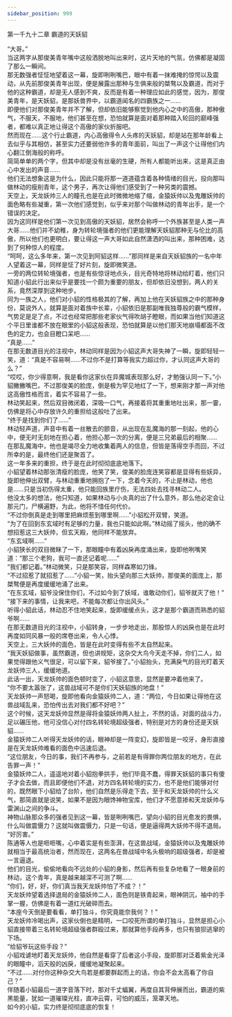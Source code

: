 ```yaml
---
sidebar_position: 999
---
```

 第一千九十二章 霸道的天妖貂


“大哥。”  
当这两字从那俊美青年嘴中这般洒脱地叫出来时，这片天地的气氛，仿佛都是凝固了那么一瞬间。  
那无数强者怔怔地望着这一幕，旋即咧咧嘴巴，眼中有着一抹难掩的惊愕以及震动，从先前那俊美青年出现，便是展露出那种与生俱来般的桀骜以及霸道，而对于他的这种霸道，却是无人感到不爽，反而是有着一种理应如此的感觉，因为，那俊美青年，是天妖貂，是那妖兽界中，以霸道闻名的四霸族之一……  
即便他们对那俊美青年并不了解，但却依旧能够察觉到他内心之中的高傲，那种傲气，不服天，不服地，他们甚至在想，恐怕就算是面对着那种踏入轮回的巅峰强者，都难以真正地让得这个高傲的家伙折服吧。  
然而现在……这个行止霸道，内心高傲得令人头疼的天妖貂，却是站在那年龄看上去似乎与其相仿，甚至实力还要弱他许多的青年面前，叫出了一声这个让得他们内心翻江倒海般的称呼。  
简简单单的两个字，但其中却是没有丝毫的生硬，所有人都能听出来，这是真正由心中发出的声音……  
他们无法想象这是为什么，因此只能将那一道道蕴含着各种情绪的目光，投向那叫做林动的瘦削青年，这个男子，再次让得他们感受到了一种另类的震撼。  
天空上，天龙妖帅三人的瞳孔也是在此时微微地缩了缩，金猿妖帅以及鬼雕妖帅的面色略有些凝重，第一次他们感觉到，似乎来对那个叫做林动的青年出手，是一个错误的决定。  
因为这同样是他们第一次见到高傲的天妖貂，居然会称呼一个外族甚至是人类一声大哥……他们并不幼稚，身为转轮境强者的他们更能理解天妖貂那种无与伦比的高傲，所以他们也更明白，要让得这一声大哥如此自然潇洒的叫出来，那种困难，达到了何种惊人的程度。  
“呵呵，这么多年来，第一次见到阿貂这样……”那同样是来自天妖貂族的一名中年人望着这一幕，同样是怔了好片刻，旋即微笑道。  
一旁的两位转轮境强者，也是有些惊讶地点头，目光奇特地将林动给盯着，他们只知道小貂此行出来似乎是要找一个颇为重要的朋友，但却依旧没想到，两人的关系，竟然深厚到这种地步。  
同为一族之人，他们对小貂的性格极其的了解，再加上他在天妖貂族之中的那种身份，莫说外人，就算是面对着族中长辈，小貂依旧是那副唯我独尊般的霸气模样，气势足是足了点，不过也经常把那些老家伙气得吹胡子瞪眼，而如果当他们知道这个平日里谁都不放在眼里的小貂这般表现，恐怕就算是以他们那天地崩塌都面不改色的定力，也会目瞪口呆吧……  
“真是……”  
在那无数道目光的注视中，林动同样是因为小貂这声大哥失神了一瞬，旋即轻轻一笑，道：“真是不容易啊……不过你不是打算等我实力超过你，才认同这声大哥的么？”  
“哎哎，你少得意啊，我是看你这家伙在异魔城表现那么好，才勉强认同一下。”小貂撇撇嘴巴，不过那俊美的脸庞，倒是极为罕见地红了一下，想来刚才那一声对他这高傲性格而言，着实不容易了一些。  
林动笑起来，然后双目微闭着，深吸一口气，再接着将其重重地吐出来，那一霎，仿佛是将心中存放许久的重担给这般吐了出来。  
“终于是找到你们了……”  
林动轻声道，声音中有着一丝散去的颤音，从出现在乱魔海的那一刻起，他的心中，便无时无刻地在担心着，他担心那一次的分离，便是三兄弟最后的相聚……  
在那乱魔海中，他也是竭尽全力地收集着两人的信息，但皆是落得空手而回，不过所幸的是，最终他们还是聚首了。  
这一年多来的重担，终于是在此时彻彻底底地落下。  
小貂望着林动那张清瘦的脸庞，他笑了笑，俊美的脸庞连笑容都是显得有些妖异，旋即他伸出双臂，与林动重重地拥抱了一下，念着今天的，不止是林动，他也是……只是当初伤得太重，他只能回族里疗伤，无法四处去找寻林动二人。  
他没太多的想法，他只知道，如果林动与小炎真的出了什么意外，那么他必定会让那元门，尸横遍野，为此，他将不惜任何代价。  
“不过你倒真是走到哪里把麻烦惹到哪里啊……”小貂松开双臂，笑道。  
“为了在回到东玄域时有足够的力量，我也只能如此啊。”林动摇了摇头，他的确不想招惹这三大妖帅，但玄天殿，他同样不能放弃。  
“东玄域啊……”  
小貂狭长的双目微眯了一下，那眼瞳中有着凶戾再度涌出来，旋即他咧嘴笑道：“那三个老狗，我可一直还记着呢……”  
“我们都记着。”林动微笑，只是那笑容，同样森寒如刀锋。  
“不过招惹了就招惹了……”小貂一笑，抬头望向那三大妖帅，那俊美的面庞上，那桀骜便是再度缓缓地涌了出来。  
“在东玄域，貂爷没保住你们，不过如今到了妖域，谁敢动你们，貂爷就灭了他！”  
“接下来的事情，让我来吧，不能每次都让你出风头。”  
听得小貂此话，林动忍不住地笑起来，旋即缓缓点头，这才是那个霸道而熟悉的貂爷啊……  
在那无数道目光的注视中，小貂转身，一步步地走出，那股惊人的凶戾也是在此时再度如同风暴一般的席卷出来，令人心悸。  
天空上，三大妖帅的面色，皆是在此时变得有些不太自然起来。  
“我天妖貂做事，虽然霸道，但也讲规矩，这杂交大鸟今天走不掉，你们二人，如果觉得跟他义气很足，可以留下来，貂爷接了。”小貂抬头，充满戾气的目光盯着天龙妖帅三人，缓缓地道。  
此话一出，天龙妖帅的面色顿时变了，小貂这意思，显然是要冲着他来了。  
“你不要太嚣张了，这兽战域可不是你们天妖貂族的地盘！”  
天龙妖帅一声怒喝，旋即他看向金猿妖帅二人，道：“两位，今日如果让得他在这兽战域乱来，恐怕传出去对我们都不好吧？”  
这个时候，这天龙妖帅显然是得将金猿妖帅两人扯上，不然的话，对面的战斗力，足以碾压他，他可没信心对付四名转轮境超级强者，特别是对方的身份还是天妖貂……  
金猿妖帅二人听得天龙妖帅的话，眼神却是一阵变幻，旋即皆是一咬牙，身形直接是在天龙妖帅难看的面色中迅速后退。  
“这位朋友，今日的事，我们不再参与，之前若是有得罪你两位朋友的地方，在此告罪一声！”  
金猿妖帅二人，遥遥地对着小貂抱拳拱手，他们毕竟不蠢，得罪天妖貂的事只有傻子才会去做，而且即便他们不退，对方四名转轮境的实力，也不是他们能够对付的，既然眼下小貂给了台阶，他们自然是乐得走下去，至于和天龙妖帅的什么义气，那简直就是说笑，如果不是因为眼馋神物宝库，他们才不愿意掺和天龙妖帅与雷渊山之间的争斗。  
神物山脉那众多的强者见到这一幕，皆是咧咧嘴巴，望向小貂的目光愈发的畏惧，什么叫做震慑力？这就叫做震慑力，只是一句话，便是逼得两大妖帅不得不退局。  
“好厉害。”  
陈通等人也是咂咂嘴，心中着实是有些澎湃，在这兽战域，金猿妖帅以及鬼雕妖帅就相当于最高统治者，然而现在，这两名在兽战域中名头极响的超级强者，却是被一言逼退。  
他们的目光，偷偷地看向不远处的小貂的身影，然后再有些复杂地看了一眼身前的林动，这个青年，真是越来越深不可测了啊……  
“你们，好，好，你们真当我天龙妖帅怕了不成？！”  
天龙妖帅望着选择退局的金猿妖帅二人，面色则是铁青起来，眼神阴沉，袖中的手掌一握，仿佛是有着一道红光破碎而去。  
“本座今天倒是要看看，单打独斗，你究竟能奈我何？！”  
天龙妖帅冷喝出声，这家伙倒也是精明，一口咬死所谓的单打独斗，显然是担心小貂直接带着三名转轮境超级强者群殴过来，那就算他手段再多，也只有狼狈逃窜的下场。  
“给貂爷玩这些手段？”  
小貂戏谑地盯着天龙妖帅，他自然是看穿了后者这小手段，旋即那对泛着紫金光泽的眼瞳中，滔天般的凶戾，缓缓地凝聚起来。  
“不过……对付你这种杂交大鸟若是都要群起而上的话，你会不会太高看了你自己？”  
伴随着小貂最后一道字音落下时，那对千丈蝠翼，再度自其背伸展而出，霸道的紫黑能量，犹如一道璀璨光柱，直冲云霄，可怕的威压，笼罩天地。  
如今的小貂，实力终是彻彻底底的恢复！  
  
  
